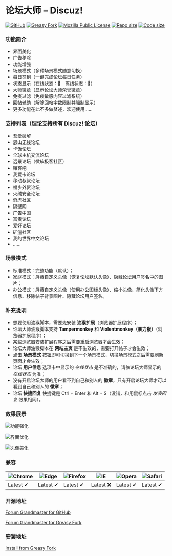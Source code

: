 # 论坛大师 – Discuz!
[![GitHub](https://img.shields.io/badge/论坛大师-GitHub-blue?logo=GitHub)](https://github.com/hishis/forum-grandmaster-for-discuz)
[![Greasy Fork](https://img.shields.io/badge/论坛大师-Greasy%20Fork-blue?logo=Socket.io)](https://greasyfork.org/scripts/400250)
[![Mozilla Public License](https://img.shields.io/badge/License-MPL-blue?logo=Open%20Source%20Initiative)](https://www.mozilla.org/MPL/2.0/)
[![Repo size](https://img.shields.io/github/repo-size/hishis/forum-grandmaster-for-discuz?logo=Git)](https://github.com/hishis/forum-grandmaster-for-discuz)
[![Code size](https://img.shields.io/github/languages/code-size/hishis/forum-grandmaster-for-discuz?logo=CodeSandbox)](https://github.com/hishis/forum-grandmaster-for-discuz)

### 功能简介
* 界面美化
* 广告移除
* 功能增强
* 场景模式（多种场景模式随意切换）
* 每日签到（一键完成论坛每日任务）
* 状态显示（在线状态：🌝　离线状态：🌚）
* 大师徽章（显示论坛大师荣誉徽章）
* 免疫过滤（免疫敏感内容过滤系统）
* 回帖辅助（解除回帖字数限制并强制显示）
* 更多功能在此不多做赘述，欢迎使用……

### 支持列表（理论支持所有 Discuz! 论坛）
* 吾爱破解
* 恩山无线论坛
* 卡饭论坛
* 全球主机交流论坛
* 远景论坛（微软极客社区）
* 赚客吧
* 我爱卡论坛
* 移动叔叔论坛
* 福步外贸论坛
* 火绒安全论坛
* 奇虎社区
* 隔壁网
* 广告中国
* 富贵论坛
* 爱好论坛
* 矿渣社区
* 我的世界中文论坛
* ……

### 场景模式
* 标准模式：完整功能（默认）；
* 家庭模式：屏蔽自定义头像（恢复论坛默认头像）、隐藏论坛用户签名中的图片；
* 办公模式：屏蔽自定义头像（使用办公图标头像）、缩小头像、简化头像下方信息、移除帖子背景图片、隐藏论坛用户签名。

### 补充说明
* 想要使用油猴脚本，需要先安装 **油猴扩展**（浏览器扩展程序）；
* 论坛大师油猴脚本支持 **Tampermonkey** 和 **Violentmonkey（暴力猴）**（浏览器扩展程序）；
* 某些浏览器安装扩展程序之后需要重启浏览器才会生效；
* 论坛大师油猴脚本在 **网站主页** 是不生效的，需要打开帖子才会生效；
* 点击 **场景模式** 按钮即可切换到下一个场景模式，切换场景模式之后需要刷新页面才会生效；
* 论坛 **用户信息** 选项卡中显示的 _在线状态_ 是不准确的，请依论坛大师显示的 _在线状态_ 为准；
* 没有开启论坛大师的用户看不到自己和别人的 **徽章**，只有开启论坛大师才可以看到自己和别人的 **徽章**；
* 论坛 **快捷回复** 快捷键是 Ctrl + Enter 和 Alt + S（没错，和用鼠标点击 _发表回复_ 效果相同）。

### 效果展示
![功能强化](https://greasyfork.org/system/screenshots/screenshots/000/020/270/original/000.png)

![界面优化](https://greasyfork.org/system/screenshots/screenshots/000/020/271/original/001.png)

![头像美化](https://greasyfork.org/system/screenshots/screenshots/000/020/272/original/002.png)

### 兼容
![Chrome](https://raw.githubusercontent.com/alrra/browser-logos/master/src/chrome/chrome_48x48.png) | ![Edge](https://raw.githubusercontent.com/alrra/browser-logos/master/src/edge/edge_48x48.png) | ![Firefox](https://raw.githubusercontent.com/alrra/browser-logos/master/src/firefox/firefox_48x48.png) | ![IE](https://raw.githubusercontent.com/alrra/browser-logos/master/src/archive/internet-explorer_9-11/internet-explorer_9-11_48x48.png) | ![Opera](https://raw.githubusercontent.com/alrra/browser-logos/master/src/opera/opera_48x48.png) | ![Safari](https://raw.githubusercontent.com/alrra/browser-logos/master/src/safari/safari_48x48.png) |
--- | --- | --- | --- | --- | --- |
Latest ✔ | Latest ✔ | Latest ✔ | Latest ❌ | Latest ✔ | Latest ✔ |

### 开源地址
[Forum Grandmaster for GitHub](https://github.com/hishis/forum-grandmaster-for-discuz)

[Forum Grandmaster for Greasy Fork](https://greasyfork.org/scripts/400250)

### 安装地址
[Install from Greasy Fork](https://greasyfork.org/scripts/400250/code/main.user.js)

